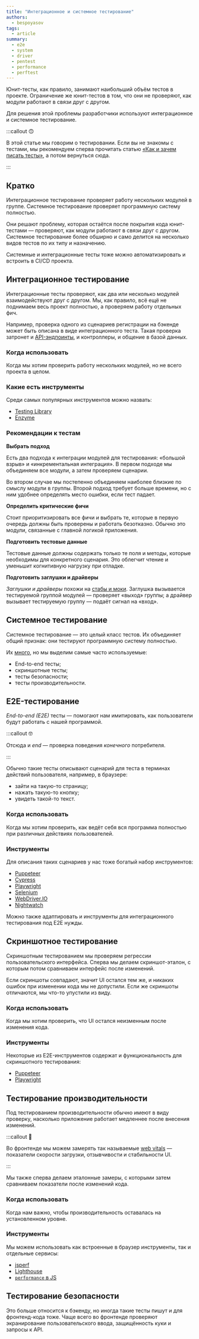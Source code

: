 ```yaml
---
title: "Интеграционное и системное тестирование"
authors:
  - bespoyasov
tags:
  - article
summary:
  - e2e
  - system
  - driver
  - pentest
  - performance
  - perftest
---
```


Юнит-тесты, как правило, занимают наибольший объём тестов в проекте. Ограничение же юнит-тестов в том, что они не проверяют, как модули работают в связи друг с другом.

Для решения этой проблемы разработчики используют интеграционное и системное тестирование.

:::callout 🙃

В этой статье мы говорим о тестировании. Если вы не знакомы с тестами, мы рекомендуем сперва прочитать статью [«Как и зачем писать тесты»](/js/how-to-test-and-why/), а потом вернуться сюда.

:::

## Кратко

Интеграционное тестирование проверяет работу нескольких модулей в группе. Системное тестирование проверяет программную систему полностью.

Они решают проблему, которая остаётся после покрытия кода юнит-тестами — проверяют, как модули работают в связи друг с другом. Системное тестирование более обширно и само делится на несколько видов тестов по их типу и назначению.

Системные и интеграционные тесты тоже можно автоматизировать и встроить в CI/CD проекта.

## Интеграционное тестирование

Интеграционные тесты проверяют, как два или несколько модулей взаимодействуют друг с другом. Мы, как правило, всё ещё не поднимаем весь проект полностью, а проверяем работу отдельных фич.

Например, проверка одного из сценариев регистрации на бэкенде может быть описана в виде интеграционного теста. Такая проверка затронет и [API-эндпоинты](/js/api/), и контроллеры, и общение в базой данных.

### Когда использовать

Когда мы хотим проверить работу нескольких модулей, но не всего проекта в целом.

### Какие есть инструменты

Среди самых популярных инструментов можно назвать:

- [Testing Library](https://testing-library.com)
- [Enzyme](https://enzymejs.github.io/enzyme/)

### Рекомендации к тестам

**Выбрать подход**

Есть два подхода к интеграции модулей для тестирования: «большой взрыв» и «инкрементальная интеграция». В первом подходе мы объединяем все модули, а затем проверяем сценарии.

Во втором случае мы постепенно объединяем наиболее близкие по смыслу модули в группы. Второй подход требует больше времени, но с ним удобнее определять место ошибки, если тест падает.

**Определить критические фичи**

Стоит приоритизировать все фичи и выбрать те, которые в первую очередь должны быть проверены и работать безотказно. Обычно это модули, связанные с главной логикой приложения.

**Подготовить тестовые данные**

Тестовые данные должны содержать только те поля и методы, которые необходимы для конкретного сценария. Это облегчит чтение и уменьшит когнитивную нагрузку при отладке.

**Подготовить заглушки и драйверы**

_Заглушки и драйверы_ похожи на [стабы и моки](/js/testing-and-fake-objects/). Заглушка вызывается тестируемой группой модулей — проверяет «выход» группы; а драйвер вызывает тестируемую группу — подаёт сигнал на «вход».

## Системное тестирование

Системное тестирование — это целый класс тестов. Их объединяет общий признак: они тестируют программную систему полностью.

Их [много](https://ru.wikipedia.org/wiki/Системное_тестирование), но мы выделим самые часто используемые:

- End-to-end тесты;
- скриншотные тесты;
- тесты безопасности;
- тесты производительности.

## E2E-тестирование

_End-to-end (E2E)_ тесты — помогают нам имитировать, как пользователи будут работать с нашей программой.

:::callout 🤓

Отсюда и *end* — проверка поведения *конечного* потребителя.

:::

Обычно такие тесты описывают сценарий для теста в терминах действий пользователя, например, в браузере:

- зайти на такую-то страницу;
- нажать такую-то кнопку;
- увидеть такой-то текст.

### Когда использовать

Когда мы хотим проверить, как ведёт себя вся программа полностью при различных действиях пользователей.

### Инструменты

Для описания таких сценариев у нас тоже богатый набор инструментов:

- [Puppeteer](https://pptr.dev)
- [Cypress](https://www.cypress.io)
- [Playwright](https://playwright.dev)
- [Selenium](https://www.selenium.dev)
- [WebDriver.IO](https://webdriver.io)
- [Nightwatch](https://nightwatchjs.org)

Можно также адаптировать и инструменты для интеграционного тестирования под E2E нужды.

## Скриншотное тестирование

Скриншотным тестированием мы проверяем регрессии пользовательского интерфейса. Сперва мы делаем скриншот-эталон, с которым потом сравниваем интерфейс после изменений.

Если скриншоты совпадают, значит UI остался тем же, и никаких ошибок при изменении кода мы не допустили. Если же скриншоты отличаются, мы что-то упустили из виду.

### Когда использовать

Когда мы хотим проверить, что UI остался неизменным после изменения кода.

### Инструменты

Некоторые из E2E-инструментов содержат и функциональность для скриншотного тестирования:

- [Puppeteer](https://pptr.dev)
- [Playwright](https://playwright.dev)

## Тестирование производительности

Под тестированием производительности обычно имеют в виду проверку, насколько приложение работает медленнее после внесения изменений.

:::callout 🧬

Во фронтенде мы можем замерять так называемые [web vitals](https://web.dev/vitals/) — показатели скорости загрузки, отзывчивости и стабильности UI.

:::

Мы также сперва делаем эталонные замеры, с которыми затем сравниваем показатели после изменений кода.

### Когда использовать

Когда нам важно, чтобы производительность оставалась на установленном уровне.

### Инструменты

Мы можем использовать как встроенные в браузер инструменты, так и отдельные сервисы:

- [jsperf](https://jsperf.com)
- [Lighthouse](https://developers.google.com/web/tools/lighthouse/)
- [`performance` в JS](/js/performance)

## Тестирование безопасности

Это больше относится к бэкенду, но иногда такие тесты пишут и для фронтенд-кода тоже. Чаще всего во фронтенде проверяют экранирование пользовательского ввода, защищённость куки и запросы к API.
